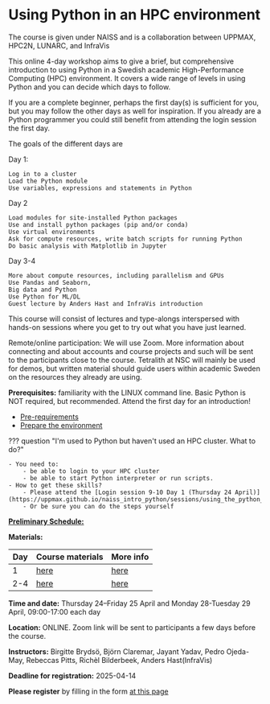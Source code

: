 # Using Python in an HPC environment

The course is given under NAISS and is a collaboration between UPPMAX, HPC2N, LUNARC, and InfraVis

This online 4-day workshop aims to give a brief, but comprehensive introduction to using Python in a Swedish academic High-Performance Computing (HPC) environment. It covers a wide range of levels in using Python and you can decide which days to follow.

If you are a complete beginner, perhaps the first day(s) is sufficient for you, but you may follow the other days as well for inspiration. If you already are a Python programmer you could still benefit from attending the login session the first day.

The goals of the different days are

Day 1:

    Log in to a cluster
    Load the Python module
    Use variables, expressions and statements in Python

Day 2

    Load modules for site-installed Python packages
    Use and install python packages (pip and/or conda)
    Use virtual environments
    Ask for compute resources, write batch scripts for running Python
    Do basic analysis with Matplotlib in Jupyter

Day 3-4

    More about compute resources, including parallelism and GPUs
    Use Pandas and Seaborn,
    Big data and Python
    Use Python for ML/DL
    Guest lecture by Anders Hast and InfraVis introduction

This course will consist of lectures and type-alongs interspersed with hands-on sessions where you get to try out what you have just learned.

Remote/online participation: We will use Zoom. More information about connecting and about accounts and course projects and such will be sent to the participants close to the course. Tetralith at NSC will mainly be used for demos, but written material should guide users within academic Sweden on the resources they already are using.

**Prerequisites:** familiarity with the LINUX command line. Basic Python is NOT required, but recommended. Attend the first day for an introduction!

- [Pre-requirements](https://uppmax.github.io/HPC-python/prereqs.html)
- [Prepare the environment](https://uppmax.github.io/HPC-python/preparations.html)

??? question "I'm used to Python but haven't used an HPC cluster. What to do?"

    - You need to:
        - be able to login to your HPC cluster
        - be able to start Python interpreter or run scripts.
    - How to get these skills?
        - Please attend the [Login session 9-10 Day 1 (Thursday 24 April)](https://uppmax.github.io/naiss_intro_python/sessions/using_the_python_interpreter/)
        - Or be sure you can do the steps yourself


[**Preliminary Schedule:**](https://uppmax.github.io/HPC-python/schedule.html)

**Materials:**

Day|Course materials                                    |More info
---|----------------------------------------------------|---------------------------------------------------------
1  |[here](https://uppmax.github.io/naiss_intro_python)|[here](https://uppmax.github.io/naiss_intro_python/faq/)
2-4|[here](https://uppmax.github.io/HPC-python/)        |[here](https://www.hpc2n.umu.se/events/courses/2024/fall/hpc-python)

**Time and date:** Thursday 24–Friday 25 April and Monday 28-Tuesday 29 April, 09:00-17:00 each day

**Location:** ONLINE. Zoom link will be sent to participants a few days before the course.

**Instructors:** Birgitte Brydsö, Björn Claremar, Jayant Yadav, Pedro Ojeda-May, Rebeccas Pitts, Richèl Bilderbeek, Anders Hast(InfraVis)

**Deadline for registration:** 2025-04-14

**Please register** by filling in the form [at this page](https://www.hpc2n.umu.se/events/courses/2025/spring/hpc-python)
